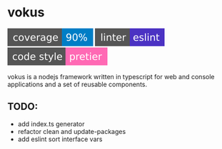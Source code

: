# vokus

[![coverage: 90%](./shields/coverage.svg?sanitize=true)](https://github.com/vokus/vokus)
[![linter: eslint](./shields/linter.svg?sanitize=true)](https://github.com/vokus/vokus)
[![code style: prettier](./shields/code-style.svg?sanitize=true)](https://github.com/vokus/vokus)

vokus is a nodejs framework written in typescript for web and console applications and a set of reusable components.

## TODO:

- add index.ts generator
- refactor clean and update-packages
- add eslint sort interface vars